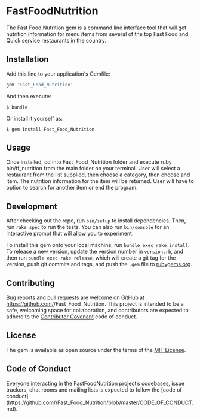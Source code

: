 # FastFoodNutrition

The Fast Food Nutrition gem is a command line interface tool that will get nutrition information for menu items from several of the top Fast Food and Quick service restaurants in the country.

## Installation

Add this line to your application's Gemfile:

```ruby
gem 'Fast_Food_Nutrition'
```

And then execute:

    $ bundle

Or install it yourself as:

    $ gem install Fast_Food_Nutrition

## Usage

Once installed, cd into Fast_Food_Nutrition folder and execute ruby bin/ff_nutrition from the main folder on your terminal.
User will select a restaurant from the list supplied, then choose a category, then choose and item. The nutrition information for the item will be returned. User will have to option to search for another item or end the program.

## Development

After checking out the repo, run `bin/setup` to install dependencies. Then, run `rake spec` to run the tests. You can also run `bin/console` for an interactive prompt that will allow you to experiment.

To install this gem onto your local machine, run `bundle exec rake install`. To release a new version, update the version number in `version.rb`, and then run `bundle exec rake release`, which will create a git tag for the version, push git commits and tags, and push the `.gem` file to [rubygems.org](https://rubygems.org).

## Contributing

Bug reports and pull requests are welcome on GitHub at https://github.com/<github username>/Fast_Food_Nutrition. This project is intended to be a safe, welcoming space for collaboration, and contributors are expected to adhere to the [Contributor Covenant](http://contributor-covenant.org) code of conduct.

## License

The gem is available as open source under the terms of the [MIT License](https://opensource.org/licenses/MIT).

## Code of Conduct

Everyone interacting in the FastFoodNutrition project’s codebases, issue trackers, chat rooms and mailing lists is expected to follow the [code of conduct](https://github.com/<github username>/Fast_Food_Nutrition/blob/master/CODE_OF_CONDUCT.md).
